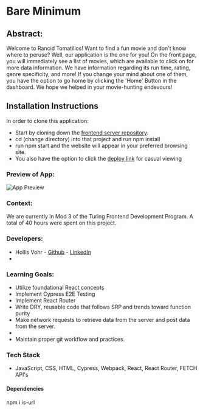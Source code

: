 # Bare Minimum

## Abstract: 
Welcome to Rancid Tomatillos! Want to find a fun movie and don't know where to peruse? Well, our application is the one for you! On the front page, you will immediately see a list of movies, which are available to click on for more data information. We have information regarding its run time, rating, genre specificity, and more! If you change your mind about one of them, you have the option to go home by clicking the 'Home' Button in the dashboard. We hope we helped in your movie-hunting endevours!

## Installation Instructions
In order to clone this application:

- Start by cloning down the [frontend server repository](https://github.com/hvohr/rancid-tomatillos).
- cd (change directory) into that project and run npm install
- run npm start and the website will appear in your preferred browsing site.
- You also have the option to click the [deploy link](https://rancid-tomatillos-9x4j.vercel.app/) for casual viewing

### Preview of App:
![App Preview](url)

### Context:
We are currently in Mod 3 of the Turing Frontend Development Program. A total of 40 hours were spent on this project.

### Developers:
- Hollis Vohr - [Github](https://github.com/hvohr) - [LinkedIn](https://www.linkedin.com/in/hollisvohr/)
-

### Learning Goals:
- Utilize foundational React concepts
- Implement Cypress E2E Testing
- Implement React Router
- Write DRY, reusable code that follows SRP and trends toward function purity
- Make network requests to retrieve data from the server and post data from the server.
-  
- Maintain proper git workflow and practices.

### Tech Stack
- JavaScript, CSS, HTML, Cypress, Webpack, React, React Router, FETCH API's

#### Dependencies
npm i is-url